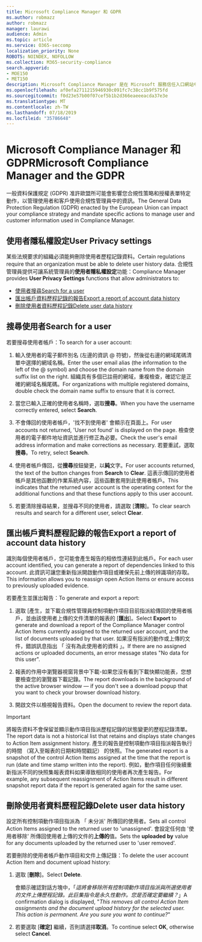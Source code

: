 ```yaml
---
title: Microsoft Compliance Manager 和 GDPR
ms.author: robmazz
author: robmazz
manager: laurawi
audience: Admin
ms.topic: article
ms.service: O365-seccomp
localization_priority: None
ROBOTS: NOINDEX, NOFOLLOW
ms.collection: M365-security-compliance
search.appverid:
- MOE150
- MET150
description: Microsoft Compliance Manager 是在 Microsoft 服務信任入口網站中的可用工作流程為基礎的風險評估工具。 合規性管理員可讓您追蹤、 指派及驗證與 Microsoft 雲端服務相關的法規合規性活動。
ms.openlocfilehash: af0efa2711215946930c091fc7c38cc1b9f575fd
ms.sourcegitcommit: f0d23e57b00f07cef5b1b2d366eaeeeacda37e3e
ms.translationtype: MT
ms.contentlocale: zh-TW
ms.lasthandoff: 07/18/2019
ms.locfileid: "35786648"
---
```

# <a name="microsoft-compliance-manager-and-the-gdpr"></a><span data-ttu-id="bb492-104">Microsoft Compliance Manager 和 GDPR</span><span class="sxs-lookup"><span data-stu-id="bb492-104">Microsoft Compliance Manager and the GDPR</span></span>

<span data-ttu-id="bb492-105">一般資料保護規定 (GDPR) 准許歐盟所可能會影響您合規性策略和授權表單特定動作，以管理使用者和客戶使用合規性管理員中的資訊。</span><span class="sxs-lookup"><span data-stu-id="bb492-105">The General Data Protection Regulation (GDPR) enacted by the European Union can impact your compliance strategy and mandate specific actions to manage user and customer information used in Compliance Manager.</span></span>

## <a name="user-privacy-settings"></a><span data-ttu-id="bb492-106">使用者隱私權設定</span><span class="sxs-lookup"><span data-stu-id="bb492-106">User Privacy settings</span></span>

<span data-ttu-id="bb492-107">某些法規要求的組織必須能夠刪除使用者歷程記錄資料。</span><span class="sxs-lookup"><span data-stu-id="bb492-107">Certain regulations require that an organization must be able to delete user history data.</span></span> <span data-ttu-id="bb492-108">合規性管理員提供可讓系統管理員的**使用者隱私權設定**功能：</span><span class="sxs-lookup"><span data-stu-id="bb492-108">Compliance Manager provides **User Privacy Settings** functions that allow administrators to:</span></span>
  
- [<span data-ttu-id="bb492-109">使用者搜尋</span><span class="sxs-lookup"><span data-stu-id="bb492-109">Search for a user</span></span>](#search-for-a-user)
- [<span data-ttu-id="bb492-110">匯出帳戶資料歷程記錄的報告</span><span class="sxs-lookup"><span data-stu-id="bb492-110">Export a report of account data history</span></span>](#export-a-report-of-account-data-history)
- [<span data-ttu-id="bb492-111">刪除使用者資料歷程記錄</span><span class="sxs-lookup"><span data-stu-id="bb492-111">Delete user data history</span></span>](#delete-user-data-history)
  
## <a name="search-for-a-user"></a><span data-ttu-id="bb492-112">搜尋使用者</span><span class="sxs-lookup"><span data-stu-id="bb492-112">Search for a user</span></span>

<span data-ttu-id="bb492-113">若要搜尋使用者帳戶：</span><span class="sxs-lookup"><span data-stu-id="bb492-113">To search for a user account:</span></span>
  
1. <span data-ttu-id="bb492-114">輸入使用者的電子郵件別名 (左邊的資訊 @ 符號)，然後從右邊的網域尾碼清單中選擇的網域名稱。</span><span class="sxs-lookup"><span data-stu-id="bb492-114">Enter the user email alias (the information to the left of the @ symbol) and choose the domain name from the  domain suffix list on the right.</span></span> <span data-ttu-id="bb492-115">組織具有多個已註冊的網域，重複檢查，確認它是正確的網域名稱尾碼。</span><span class="sxs-lookup"><span data-stu-id="bb492-115">For organizations with multiple registered domains, double check the domain name suffix to ensure that it is correct.</span></span>

2. <span data-ttu-id="bb492-116">當您已輸入正確的使用者名稱時，選取**搜尋**。</span><span class="sxs-lookup"><span data-stu-id="bb492-116">When you have the username correctly entered, select **Search**.</span></span>

3. <span data-ttu-id="bb492-117">不會傳回的使用者帳戶，'找不到使用者' 會顯示在頁面上。</span><span class="sxs-lookup"><span data-stu-id="bb492-117">For user accounts not returned, 'User not found' is displayed on the page.</span></span> <span data-ttu-id="bb492-118">檢查使用者的電子郵件地址資訊並進行修正為必要。</span><span class="sxs-lookup"><span data-stu-id="bb492-118">Check the user's email address information and make corrections as necessary.</span></span> <span data-ttu-id="bb492-119">若要重試，選取**搜尋**。</span><span class="sxs-lookup"><span data-stu-id="bb492-119">To retry, select **Search**.</span></span>

4. <span data-ttu-id="bb492-120">使用者帳戶傳回，從**搜尋**按鈕變更，以**純**文字。</span><span class="sxs-lookup"><span data-stu-id="bb492-120">For user accounts returned, the text of the button changes from **Search** to **Clear**.</span></span> <span data-ttu-id="bb492-121">這表示傳回的使用者帳戶是其他函數的作業系統內容，這些函數套用到此使用者帳戶。</span><span class="sxs-lookup"><span data-stu-id="bb492-121">This indicates that the returned user account is the operating context for the additional functions and that these functions apply to this user account.</span></span>

5. <span data-ttu-id="bb492-122">若要清除搜尋結果，並搜尋不同的使用者，請選取 [**清除**]。</span><span class="sxs-lookup"><span data-stu-id="bb492-122">To clear search results and search for a different user, select **Clear**.</span></span>

## <a name="export-a-report-of-account-data-history"></a><span data-ttu-id="bb492-123">匯出帳戶資料歷程記錄的報告</span><span class="sxs-lookup"><span data-stu-id="bb492-123">Export a report of account data history</span></span>

<span data-ttu-id="bb492-124">識別每個使用者帳戶，您可能會產生報告的相依性連結到此帳戶。</span><span class="sxs-lookup"><span data-stu-id="bb492-124">For each user account identified, you can generate a report of dependencies linked to this account.</span></span> <span data-ttu-id="bb492-125">此資訊可讓您重新指派開啟動作項目或確保先前上傳的辨識項的存取。</span><span class="sxs-lookup"><span data-stu-id="bb492-125">This information allows you to reassign open Action Items or ensure access to previously uploaded evidence.</span></span>
  
 <span data-ttu-id="bb492-126">若要產生並匯出報告：</span><span class="sxs-lookup"><span data-stu-id="bb492-126">To generate and export a report:</span></span>
  
1. <span data-ttu-id="bb492-127">選取 [產生，並下載合規性管理員控制項動作項目目前指派給傳回的使用者帳戶，並由該使用者上傳的文件清單的報表的 [**匯出**]。</span><span class="sxs-lookup"><span data-stu-id="bb492-127">Select **Export** to generate and download a report of the Compliance Manager control Action Items currently assigned to the returned user account, and the list of documents uploaded by that user.</span></span> <span data-ttu-id="bb492-128">如果沒有指派的動作或上傳的文件，錯誤訊息指出 「 沒有為此使用者的資料 」。</span><span class="sxs-lookup"><span data-stu-id="bb492-128">If there are no assigned actions or uploaded documents, an error message states "No data for this user".</span></span>

2. <span data-ttu-id="bb492-129">報表的作用中瀏覽器視窗背景中下載-如果您沒有看到下載快顯功能表，您想要檢查您的瀏覽器下載記錄。</span><span class="sxs-lookup"><span data-stu-id="bb492-129">The report downloads in the background of the active browser window — if you don't see a download popup that you want to check your browser download history.</span></span>

3. <span data-ttu-id="bb492-130">開啟文件以檢視報告資料。</span><span class="sxs-lookup"><span data-stu-id="bb492-130">Open the document to review the report data.</span></span>

> [!IMPORTANT]
> <span data-ttu-id="bb492-131">將報告資料不會保留並顯示動作項目指派歷程記錄的狀態變更的歷程記錄清單。</span><span class="sxs-lookup"><span data-stu-id="bb492-131">The report data is not a historical list that retains and displays state changes to Action Item assignment history.</span></span> <span data-ttu-id="bb492-132">產生的報告是控制項動作項目指派報告執行的時間 （寫入至報表的日期和時間戳記） 的快照。</span><span class="sxs-lookup"><span data-stu-id="bb492-132">The generated report is a snapshot of the control Action Items assigned at the time that the report is run (date and time stamp written into the report).</span></span> <span data-ttu-id="bb492-133">例如，動作項目任何後續重新指派不同的快照集報表資料如果導致相同的使用者再次產生報告。</span><span class="sxs-lookup"><span data-stu-id="bb492-133">For example, any subsequent reassignment of Action Items result in different snapshot report data if the report is generated again for the same user.</span></span>
  
## <a name="delete-user-data-history"></a><span data-ttu-id="bb492-134">刪除使用者資料歷程記錄</span><span class="sxs-lookup"><span data-stu-id="bb492-134">Delete user data history</span></span>

<span data-ttu-id="bb492-135">設定所有控制項動作項目指派為 「 未分派' 所傳回的使用者。</span><span class="sxs-lookup"><span data-stu-id="bb492-135">Sets all control Action Items assigned to the returned user to 'unassigned'.</span></span> <span data-ttu-id="bb492-136">會設定任何由 '使用者移除' 所傳回使用者上傳的文件的**上傳的**值。</span><span class="sxs-lookup"><span data-stu-id="bb492-136">Sets the **uploaded by** value for any documents uploaded by the returned user to 'user removed'.</span></span>
  
<span data-ttu-id="bb492-137">若要刪除的使用者帳戶動作項目和文件上傳記錄：</span><span class="sxs-lookup"><span data-stu-id="bb492-137">To delete the user account Action Item and document upload history:</span></span>
  
1. <span data-ttu-id="bb492-138">選取 [**刪除**]。</span><span class="sxs-lookup"><span data-stu-id="bb492-138">Select **Delete**.</span></span>

    <span data-ttu-id="bb492-139">會顯示確認對話方塊中，「*這將會移除所有控制項動作項目指派與所選使用者的文件上傳歷程記錄。此巨集指令是永久性動作。您是否確定要繼續？*」</span><span class="sxs-lookup"><span data-stu-id="bb492-139">A confirmation dialog is displayed, "*This removes all control Action Item assignments and the document upload history for the selected user. This action is permanent. Are you sure you want to continue?*"</span></span>

2. <span data-ttu-id="bb492-140">若要選取 [**確定]** 繼續，否則請選擇**取消**。</span><span class="sxs-lookup"><span data-stu-id="bb492-140">To continue select **OK**, otherwise select **Cancel**.</span></span>
